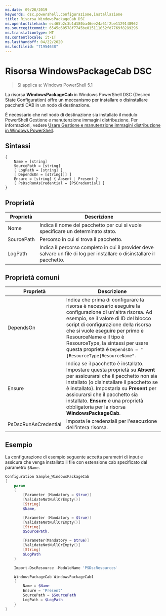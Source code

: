 ```yaml
---
ms.date: 09/20/2019
keywords: dsc,powershell,configurazione,installazione
title: Risorsa WindowsPackageCab DSC
ms.openlocfilehash: ec465b2c3b1d180ba46ee24a61f2be1129148962
ms.sourcegitcommit: 6545c60578f7745be015111052fd7769f8289296
ms.translationtype: HT
ms.contentlocale: it-IT
ms.lasthandoff: 04/22/2020
ms.locfileid: "71954638"
---
```

# <a name="dsc-windowspackagecab-resource"></a>Risorsa WindowsPackageCab DSC

> Si applica a: Windows PowerShell 5.1

La risorsa **WindowsPackageCab** in Windows PowerShell DSC (Desired State Configuration) offre un meccanismo per installare o disinstallare pacchetti CAB in un nodo di destinazione.

È necessario che nel nodo di destinazione sia installato il modulo PowerShell Gestione e manutenzione immagini distribuzione. Per informazioni, vedere [Usare Gestione e manutenzione immagini distribuzione in Windows PowerShell](/windows-hardware/manufacture/desktop/use-dism-in-windows-powershell-s14).

## <a name="syntax"></a>Sintassi

```Syntax
{
    Name = [string]
    SourcePath = [string]
    [ LogPath = [string] ]
    [ DependsOn = [string[]] ]
    Ensure = [string] { Absent | Present }
    [ PsDscRunAsCredential = [PSCredential] ]
}
```

## <a name="properties"></a>Proprietà

|Proprietà |Descrizione |
|---|---|
|Nome |Indica il nome del pacchetto per cui si vuole specificare un determinato stato. |
|SourcePath |Percorso in cui si trova il pacchetto. |
|LogPath |Indica il percorso completo in cui il provider deve salvare un file di log per installare o disinstallare il pacchetto. |

## <a name="common-properties"></a>Proprietà comuni

|Proprietà |Descrizione |
|---|---|
|DependsOn |Indica che prima di configurare la risorsa è necessario eseguire la configurazione di un'altra risorsa. Ad esempio, se il valore di ID del blocco script di configurazione della risorsa che si vuole eseguire per primo è ResourceName e il tipo è ResourceType, la sintassi per usare questa proprietà è `DependsOn = "[ResourceType]ResourceName"`. |
|Ensure |Indica se il pacchetto è installato. Impostare questa proprietà su **Absent** per assicurarsi che il pacchetto non sia installato (o disinstallare il pacchetto se è installato). Impostarla su **Present** per assicurarsi che il pacchetto sia installato. **Ensure** è una proprietà obbligatoria per la risorsa **WindowsPackageCab**. |
|PsDscRunAsCredential |Imposta le credenziali per l'esecuzione dell'intera risorsa. |

## <a name="example"></a>Esempio

La configurazione di esempio seguente accetta parametri di input e assicura che venga installato il file con estensione cab specificato dal parametro `$Name`.

```powershell
Configuration Sample_WindowsPackageCab
{
    param
    (
        [Parameter (Mandatory = $true)]
        [ValidateNotNullOrEmpty()]
        [String]
        $Name,

        [Parameter (Mandatory = $true)]
        [ValidateNotNullOrEmpty()]
        [String]
        $SourcePath,

        [Parameter(Mandatory = $true)]
        [ValidateNotNullOrEmpty()]
        [String]
        $LogPath
    )

    Import-DscResource -ModuleName 'PSDscResources'

    WindowsPackageCab WindowsPackageCab1
    {
        Name = $Name
        Ensure = 'Present'
        SourcePath = $SourcePath
        LogPath = $LogPath
    }
}
```